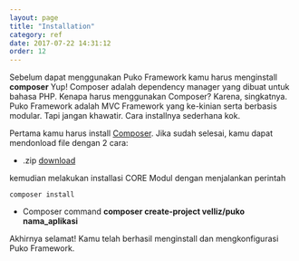 ```yaml
---
layout: page
title: "Installation"
category: ref
date: 2017-07-22 14:31:12
order: 12
---
```




Sebelum dapat menggunakan Puko Framework kamu harus menginstall **composer** Yup! Composer adalah dependency manager yang dibuat untuk bahasa PHP.
Kenapa harus menggunakan Composer? Karena, singkatnya. Puko Framework adalah MVC Framework yang ke-kinian serta berbasis modular.
Tapi jangan khawatir. Cara installnya sederhana kok. 

Pertama kamu harus install [Composer](https://getcomposer.org/download/).
Jika sudah selesai, kamu dapat mendonload file dengan 2 cara: 

* .zip [download](https://github.com/Velliz/puko/archive/master.zip) 

kemudian melakukan installasi CORE Modul dengan menjalankan perintah

```
composer install
```

* Composer command **composer create-project velliz/puko nama_aplikasi**



Akhirnya selamat!
Kamu telah berhasil menginstall dan mengkonfigurasi Puko Framework.